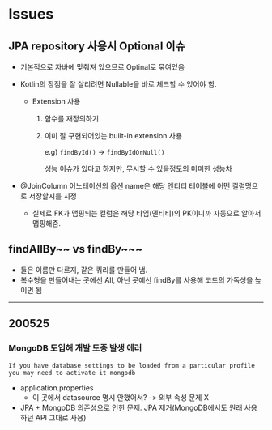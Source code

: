 # Issues

## JPA repository 사용시 Optional<T> 이슈

* 기본적으로 자바에 맞춰져 있으므로 Optinal로 묶여있음

* Kotlin의 장점을 잘 살리려면 Nullable을 바로 체크할 수 있어야 함.

  * Extension 사용

    1. 함수를 재정의하기

    2. 이미 잘 구현되어있는 built-in extension 사용

       e.g) `findById()` -> `findByIdOrNull()`

       성능 이슈가 있다고 하지만, 무시할 수 있을정도의 미미한 성능차



* @JoinColumn 어노테이션의 옵션 name은 해당 엔티티 테이블에 어떤 컬럼명으로 저장할지를 지정
  * 실제로 FK가 맵핑되는 컬럼은 해당 타입(엔티티)의 PK이니까 자동으로 알아서 맵핑해줌.



## findAllBy~~ vs findBy~~~

* 둘은 이름만 다르지, 같은 쿼리를 만들어 냄.
*  복수형을 만들어내는 곳에선 All, 아닌 곳에선 findBy를 사용해 코드의 가독성을 높이면 됨



-------------



## 200525

### MongoDB 도입해 개발 도중 발생 에러

```
If you have database settings to be loaded from a particular profile you may need to activate it mongodb
```

* application.properties
  * 이 곳에서 datasource 명시 안했어서? -> 외부 속성 문제 X
* JPA + MongoDB 의존성으로 인한 문제. JPA 제거(MongoDB에서도 원래 사용하던 API 그대로 사용)







